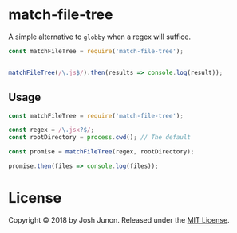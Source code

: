 # match-file-tree

A simple alternative to `globby` when a regex will suffice.

```javascript
const matchFileTree = require('match-file-tree');


matchFileTree(/\.js$/).then(results => console.log(result));
```

## Usage

```javascript
const matchFileTree = require('match-file-tree');

const regex = /\.jsx?$/;
const rootDirectory = process.cwd(); // The default

const promise = matchFileTree(regex, rootDirectory);

promise.then(files => console.log(files));
```

# License

Copyright &copy; 2018 by Josh Junon. Released under the [MIT License](LICENSE).
